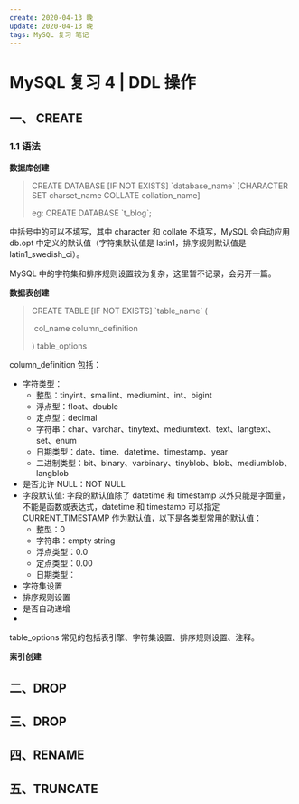```yaml
---
create: 2020-04-13 晚
update: 2020-04-13 晚
tags: MySQL 复习 笔记
---
```


# MySQL 复习 4 | DDL 操作



## 一、 CREATE 

### 1.1 语法

**数据库创建**

> CREATE DATABASE [IF NOT EXISTS] \`database_name\` [CHARACTER SET charset_name COLLATE collation_name]
>
> eg: CREATE DATABASE \`t_blog\`;

中括号中的可以不填写，其中 character 和 collate 不填写，MySQL 会自动应用 db.opt 中定义的默认值（字符集默认值是 latin1，排序规则默认值是 latin1_swedish_ci）。

MySQL 中的字符集和排序规则设置较为复杂，这里暂不记录，会另开一篇。



**数据表创建**

> CREATE TABLE [IF NOT EXISTS] \`table_name\` (
>
> ​	col_name column_definition
>
> ) table_options

column_definition 包括：

- 字符类型：
  - 整型：tinyint、smallint、mediumint、int、bigint
  - 浮点型：float、double
  - 定点型：decimal
  - 字符串：char、varchar、tinytext、mediumtext、text、langtext、set、enum
  - 日期类型：date、time、datetime、timestamp、year
  - 二进制类型：bit、binary、varbinary、tinyblob、blob、mediumblob、langblob
- 是否允许 NULL：NOT NULL
- 字段默认值: 字段的默认值除了 datetime 和 timestamp 以外只能是字面量，不能是函数或表达式，datetime 和 timestamp 可以指定 CURRENT_TIMESTAMP 作为默认值，以下是各类型常用的默认值：
  - 整型：0
  - 字符串：empty string
  - 浮点类型：0.0
  - 定点类型：0.00
  - 日期类型：
- 字符集设置
- 排序规则设置
- 是否自动递增
- 

table_options 常见的包括表引擎、字符集设置、排序规则设置、注释。

**索引创建**



## 二、DROP





## 三、DROP



## 四、RENAME



## 五、TRUNCATE



